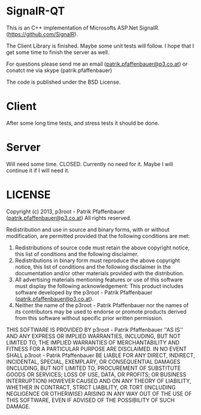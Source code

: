 SignalR-QT
==========

This is an C++ implementation of Microsofts ASP.Net SignalR. (https://github.com/SignalR).

The Client Library is finished. Maybe some unit tests will follow. I hope that I get some time to finish the server as well. 

For questions please send me an email (patrik.pfaffenbauer@p3.co.at) or conatct me via skype (patrik.pfaffenbauer)

The code is published under the BSD License.



Client
======

After some long time tests, and stress tests it should be done.


Server
======

Will need some time. CLOSED. Currently no need for it. Maybe I will continue it if I will need it.


LICENSE
======

Copyright (c) 2013, p3root - Patrik Pfaffenbauer (patrik.pfaffenbauer@p3.co.at)
All rights reserved.
 
Redistribution and use in source and binary forms, with or without
modification, are permitted provided that the following conditions are met:
1. Redistributions of source code must retain the above copyright
 notice, this list of conditions and the following disclaimer.
2. Redistributions in binary form must reproduce the above copyright
 notice, this list of conditions and the following disclaimer in the
 documentation and/or other materials provided with the distribution.
3. All advertising materials mentioning features or use of this software
 must display the following acknowledgement:
 This product includes software developed by the p3root - Patrik Pfaffenbauer (patrik.pfaffenbauer@p3.co.at).
4. Neither the name of the p3root - Patrik Pfaffenbauer nor the
 names of its contributors may be used to endorse or promote products
 derived from this software without specific prior written permission.
 
THIS SOFTWARE IS PROVIDED BY p3root - Patrik Pfaffenbauer ''AS IS'' AND ANY
EXPRESS OR IMPLIED WARRANTIES, INCLUDING, BUT NOT LIMITED TO, THE IMPLIED
WARRANTIES OF MERCHANTABILITY AND FITNESS FOR A PARTICULAR PURPOSE ARE
DISCLAIMED. IN NO EVENT SHALL p3root - Patrik Pfaffenbauer BE LIABLE FOR ANY
DIRECT, INDIRECT, INCIDENTAL, SPECIAL, EXEMPLARY, OR CONSEQUENTIAL DAMAGES
(INCLUDING, BUT NOT LIMITED TO, PROCUREMENT OF SUBSTITUTE GOODS OR SERVICES;
LOSS OF USE, DATA, OR PROFITS; OR BUSINESS INTERRUPTION) HOWEVER CAUSED AND
ON ANY THEORY OF LIABILITY, WHETHER IN CONTRACT, STRICT LIABILITY, OR TORT
(INCLUDING NEGLIGENCE OR OTHERWISE) ARISING IN ANY WAY OUT OF THE USE OF THIS
SOFTWARE, EVEN IF ADVISED OF THE POSSIBILITY OF SUCH DAMAGE.

